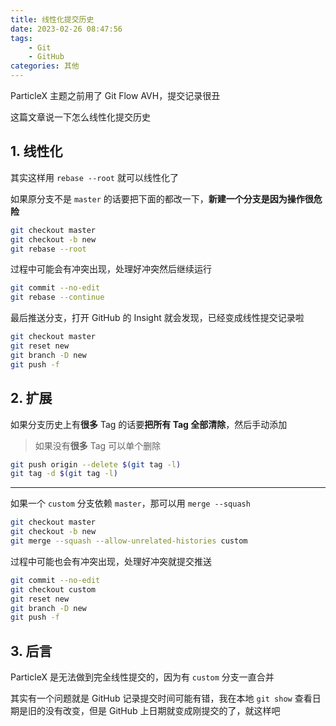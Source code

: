 ```yaml
---
title: 线性化提交历史
date: 2023-02-26 08:47:56
tags:
    - Git
    - GitHub
categories: 其他
---
```


ParticleX 主题之前用了 Git Flow AVH，提交记录很丑

这篇文章说一下怎么线性化提交历史

<!-- more -->

## 1. 线性化

其实这样用 `rebase --root` 就可以线性化了

如果原分支不是 `master` 的话要把下面的都改一下，**新建一个分支是因为操作很危险**

```bash
git checkout master
git checkout -b new
git rebase --root
```

过程中可能会有冲突出现，处理好冲突然后继续运行

```bash
git commit --no-edit
git rebase --continue
```

最后推送分支，打开 GitHub 的 Insight 就会发现，已经变成线性提交记录啦

```bash
git checkout master
git reset new
git branch -D new
git push -f
```

## 2. 扩展

如果分支历史上有**很多** Tag 的话要**把所有 Tag 全部清除**，然后手动添加

> 如果没有**很多** Tag 可以单个删除

```bash
git push origin --delete $(git tag -l)
git tag -d $(git tag -l)
```

---

如果一个 `custom` 分支依赖 `master`，那可以用 `merge --squash`

```bash
git checkout master
git checkout -b new
git merge --squash --allow-unrelated-histories custom
```

过程中可能也会有冲突出现，处理好冲突就提交推送

```bash
git commit --no-edit
git checkout custom
git reset new
git branch -D new
git push -f
```

## 3. 后言

ParticleX 是无法做到完全线性提交的，因为有 `custom` 分支一直合并

其实有一个问题就是 GitHub 记录提交时间可能有错，我在本地 `git show` 查看日期是旧的没有改变，但是 GitHub 上日期就变成刚提交的了，就这样吧
